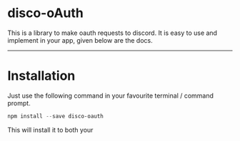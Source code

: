 # disco-oAuth

This is a library to make oauth requests to discord. It is easy to use and implement in your app, given below are the docs.

------

# Installation

Just use the following command in your favourite terminal /  command prompt.

```powershell
npm install --save disco-oauth
```

This will install it to both your 

